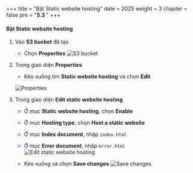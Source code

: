 +++
title = "Bật Static website hosting"
date = 2025
weight = 3
chapter = false
pre = "<b>5.3 </b>"
+++

#### Bật Static website hosting

1. Vào **S3 bucket** đã tạo
    - Chọn **Properties**
    ![S3 bucket](/images/5-create-s3-bucket/5.3-enable-static-website-hosting/5.3.1.png)

2. Trong giao diện **Properties**
    - Kéo xuống tìm **Static website hosting** và chọn **Edit**

    ![Properties](/images/5-create-s3-bucket/5.3-enable-static-website-hosting/5.3.2.png)

3. Trong giao diện **Edit static website hosting**

    - Ở mục **Static website hosting**, chọn **Enable**
    - Ở mục **Hosting type**, chọn **Host a static website**
    - Ở mục **Index document**, nhập `index.html`
    - Ở mục **Error document**, nhập `error.html`
    ![Edit static website hosting](/images/5-create-s3-bucket/5.3-enable-static-website-hosting/5.3.3.png)

    
    - Kéo xuống và chọn **Save changes**
    ![Save changes](/images/5-create-s3-bucket/5.3-enable-static-website-hosting/5.3.4.png)

